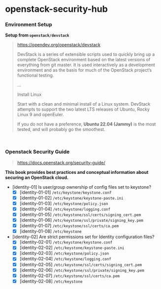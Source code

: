 # openstack-security-hub

### Environment Setup

**Setup from `openstack/devstack`**

> <https://opendev.org/openstack/devstack>
>
> DevStack is a series of extensible scripts used to quickly bring up a complete OpenStack environment based on the latest versions of everything from git master. It is used interactively as a development environment and as the basis for much of the OpenStack project’s functional testing.
>
> ...
>
> Install Linux
>
> Start with a clean and minimal install of a Linux system. DevStack attempts to support the two latest LTS releases of Ubuntu, Rocky Linux 9 and openEuler.
>
> If you do not have a preference, **Ubuntu 22.04 (Jammy)** is the most tested, and will probably go the smoothest.

<br/>

### Openstack Security Guide

> <https://docs.openstack.org/security-guide/>

**This book provides best practices and conceptual information about securing an OpenStack cloud.**

- [identity-01] Is user/group ownership of config files set to keystone?
  - [x] [identity-01-01] `/etc/keystone/keystone.conf`
  - [x] [identity-01-02] `/etc/keystone/keystone-paste.ini`
  - [x] [identity-01-03] `/etc/keystone/policy.json`
  - [x] [identity-01-04] `/etc/keystone/logging.conf`
  - [x] [identity-01-05] `/etc/keystone/ssl/certs/signing_cert.pem`
  - [x] [identity-01-06] `/etc/keystone/ssl/private/signing_key.pem`
  - [x] [identity-01-07] `/etc/keystone/ssl/certs/ca.pem`
  - [x] [identity-01-08] `/etc/keystone`
- [identity-02] Are strict permissions set for Identity configuration files?
  - [x] [identity-02-01] `/etc/keystone/keystone.conf`
  - [x] [identity-02-02] `/etc/keystone/keystone-paste.ini`
  - [x] [identity-02-03] `/etc/keystone/policy.json`
  - [x] [identity-02-04] `/etc/keystone/logging.conf`
  - [x] [identity-02-05] `/etc/keystone/ssl/certs/signing_cert.pem`
  - [x] [identity-02-06] `/etc/keystone/ssl/private/signing_key.pem`
  - [x] [identity-02-07] `/etc/keystone/ssl/certs/ca.pem`
  - [x] [identity-02-08] `/etc/keystone`
